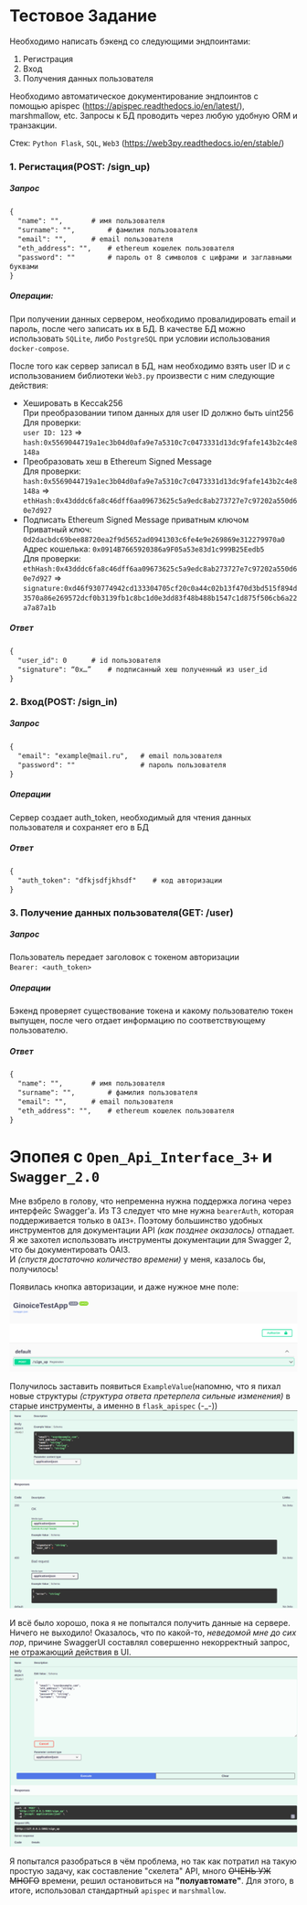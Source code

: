 # Тестовое Задание
Необходимо написать бэкенд со следующими эндпоинтами:
1. Регистрация
2. Вход
3. Получения данных пользователя

Необходимо автоматическое документирование эндпоинтов с помощью apispec (https://apispec.readthedocs.io/en/latest/), marshmallow, etc.
Запросы к БД проводить через любую удобную ORM и транзакции.

Стек: `Python Flask`, `SQL`, `Web3` (https://web3py.readthedocs.io/en/stable/)

### 1. Регистация(POST: /sign_up)
##### Запрос

    {
      "name": "", 		# имя пользователя
      "surname": "",        # фамилия пользователя
      "email": "", 		# email пользователя
      "eth_address": "", 	# ethereum кошелек пользователя
      "password": ""        # пароль от 8 символов с цифрами и заглавными буквами
    }

##### Операции:

При получении данных сервером, необходимо провалидировать email и пароль, после чего записать их в БД. В качестве БД можно использовать `SQLite`, либо `PostgreSQL` при условии использования `docker-compose`.

После того как сервер записал в БД, нам необходимо взять user ID и с использованием библиотеки `Web3.py` произвести с ним следующие действия:
- Хешировать в Keccak256  
При преобразовании типом данных для user ID должно быть uint256  
Для проверки:   
`user ID: 123` => `hash:0x5569044719a1ec3b04d0afa9e7a5310c7c0473331d13dc9fafe143b2c4e8148a`  
- Преобразовать хеш в Ethereum Signed Message  
Для проверки:   
`hash:0x5569044719a1ec3b04d0afa9e7a5310c7c0473331d13dc9fafe143b2c4e8148a` => `ethHash:0x43dddc6fa8c46dff6aa09673625c5a9edc8ab273727e7c97202a550d60e7d927`  
- Подписать Ethereum Signed Message приватным ключом  
Приватный ключ:
`0d2dacbdc69bee88720ea2f9d5652ad0941303c6fe4e9e269869e312279970a0`  
Адрес кошелька:
`0x0914B7665920386a9F05a53e83d1c999B25Eedb5`  
Для проверки:  
`ethHash:0x43dddc6fa8c46dff6aa09673625c5a9edc8ab273727e7c97202a550d60e7d927` => `signature:0xd46f930774942cd133304705cf20c0a44c02b13f470d3bd515f894d3570a86e269572dcf0b3139fb1c8bc1d0e3dd83f48b488b1547c1d875f506cb6a22a7a87a1b`

##### Ответ

    {
      "user_id": 0 		# id пользователя
      "signature": “0x…” 	# подписанный хеш полученный из user_id
    }

### 2. Вход(POST: /sign_in)
##### Запрос

    {
      "email": "example@mail.ru",   # email пользователя
      "password": ""                # пароль пользователя
    }

##### Операции
Сервер создает auth_token, необходимый для чтения данных пользователя и сохраняет его в БД

##### Ответ

    {
      "auth_token": "dfkjsdfjkhsdf"    # код авторизации
    }

### 3. Получение данных пользователя(GET: /user)
##### Запрос
Пользователь передает заголовок с токеном авторизации  
`Bearer: <auth_token>`
##### Операции
Бэкенд проверяет существование токена и какому пользователю токен выпущен, после чего отдает информацию по соответствующему пользователю.
##### Ответ

    {
      "name": "", 		# имя пользователя
      "surname": "",        # фамилия пользователя
      "email": "", 		# email пользователя
      "eth_address": "", 	# ethereum кошелек пользователя
    }


# Эпопея с `Open_Api_Interface_3+` и `Swagger_2.0` 
Мне взбрело в голову, что непременна нужна поддержка логина через интерфейс Swagger'a. Из ТЗ следует что мне нужна `bearerAuth`, которая поддерживается только в `OAI3+`. Поэтому большинство удобных инструментов для документации API _(как позднее оказалось)_ отпадает. Я же захотел использовать инструменты документации для Swagger 2, что бы документировать OAI3.  
И _(спустя достаточно количество времени)_ у меня, казалось бы, получилось!  

Появилась кнопка авторизации, и даже нужное мне поле:
![Кнопка](./images/WrongWay_1.png)  

Получилось заставить появиться `ExampleValue`(напомню, что я пихал новые структуры _(структура ответа претерпела сильные изменения)_ в старые инструменты, а именно в `flask_apispec` (-_-))
![ПримерОтвета](./images/WrongWay_2.png)

И всё было хорошо, пока я не попытался получить данные на сервере.
Ничего не выходило! Оказалось, что по какой-то, _неведомой мне до сих пор_, причине SwaggerUI составлял совершенно некорректный запрос, не отражающий действия в UI.
![Баг](./images/WrongWay_3.png)

Я попытался разобраться в чём проблема, но так как потратил на такую простую задачу, как составление "скелета" API, много ~~ОЧЕНЬ УЖ МНОГО~~ времени, решил остановиться на __"полуавтомате"__.
Для этого, в итоге, использовал стандартный `apispec` и `marshmallow`.   
